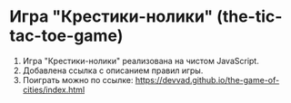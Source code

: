 # Игра "Крестики-нолики" (the-tic-tac-toe-game)
1. Игра "Крестики-нолики" реализована на чистом JavaScript.
2. Добавлена ссылка с описанием правил игры.
3. Поиграть можно по ссылке: https://devvad.github.io/the-game-of-cities/index.html
